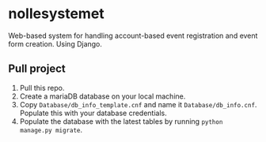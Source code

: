# nollesystemet
Web-based system for handling account-based event registration and event form creation. Using Django.


## Pull project
1) Pull this repo.
2) Create a mariaDB database on your local machine.
3) Copy ```Database/db_info_template.cnf``` and name it ```Database/db_info.cnf```. Populate this with your database credentials.
4) Populate the database with the latest tables by running ```python manage.py migrate```.